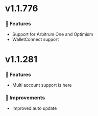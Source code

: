 # v1.1.776

### 🚀 Features

- Support for Arbitrum One and Optimism
- WalletConnect support

# v1.1.281

### 🚀 Features

- Multi account support is here

### 🌟 Improvements

- Improved auto update
